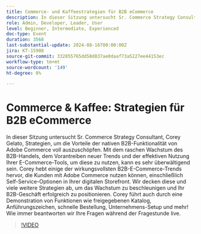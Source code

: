```yaml
---
title: Commerce- und Kaffeestrategien für B2B eCommerce
description: In dieser Sitzung untersucht Sr. Commerce Strategy Consultant, Corey Gelato, Strategien, um die Vorteile der nativen B2B-Funktionalität von Adobe Commerce voll auszuschöpfen.
role: Admin, Developer, Leader, User
level: Beginner, Intermediate, Experienced
doc-type: Event
duration: 3568
last-substantial-update: 2024-08-16T00:00:00Z
jira: KT-15908
source-git-commit: 332855765dd58d837ae0daaf73a5227ee44153ec
workflow-type: tm+mt
source-wordcount: '149'
ht-degree: 0%

---
```



# Commerce &amp; Kaffee: Strategien für B2B eCommerce

In dieser Sitzung untersucht Sr. Commerce Strategy Consultant, Corey Gelato, Strategien, um die Vorteile der nativen B2B-Funktionalität von Adobe Commerce voll auszuschöpfen. Mit dem raschen Wachstum des B2B-Handels, dem Vorantreiben neuer Trends und der effektiven Nutzung Ihrer E-Commerce-Tools, um diese zu nutzen, kann es sehr überwältigend sein. Corey hebt einige der wirkungsvollsten B2B-E-Commerce-Trends hervor, die Kunden mit Adobe Commerce nutzen können, einschließlich Self-Service-Optionen in Ihrer digitalen Storefront. Wir decken diese und viele weitere Strategien ab, um das Wachstum zu beschleunigen und Ihr B2B-Geschäft erfolgreich zu positionieren. Corey führt auch durch eine Demonstration von Funktionen wie freigegebenen Katalog, Anführungszeichen, schnelle Bestellung, Unternehmens-Setup und mehr! Wie immer beantworten wir Ihre Fragen während der Fragestunde live.

>[!VIDEO](https://video.tv.adobe.com/v/3432604/?learn=on)
